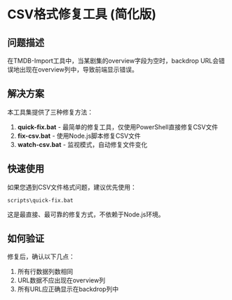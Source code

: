 # CSV格式修复工具 (简化版)

## 问题描述

在TMDB-Import工具中，当某剧集的overview字段为空时，backdrop URL会错误地出现在overview列中，导致前端显示错误。

## 解决方案

本工具集提供了三种修复方法：

1. **quick-fix.bat** - 最简单的修复工具，仅使用PowerShell直接修复CSV文件
2. **fix-csv.bat** - 使用Node.js脚本修复CSV文件
3. **watch-csv.bat** - 监视模式，自动修复文件变化

## 快速使用

如果您遇到CSV文件格式问题，建议优先使用：

```
scripts\quick-fix.bat
```

这是最直接、最可靠的修复方式，不依赖于Node.js环境。

## 如何验证

修复后，确认以下几点：
1. 所有行数据列数相同
2. URL数据不应出现在overview列
3. 所有URL应正确显示在backdrop列中 